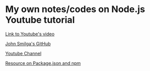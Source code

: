 # My own notes/codes on Node.js Youtube tutorial 

[Link to Youtube's video](https://www.youtube.com/watch?v=Oe421EPjeBE&t=152s)

[John Smilga's GitHub](https://github.com/john-smilga/node-express-course)<br>

[Youtube Channel](https://www.youtube.com/channel/UCMZFwxv5l-XtKi693qMJptA)

[Resource on Package.json and npm](https://nodesource.com/blog/the-basics-of-package-json-in-node-js-and-npm/)